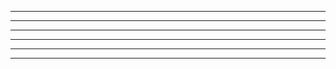---  ---    --------     -----------     -----------  
--- ---     ---   --     ----------      ---     ---
------      --------          ---        -----------
------      -------         ---                  --- 
--- ---     --- ----      ----------             ---
---  ---    ---   ---   ------------             ---
